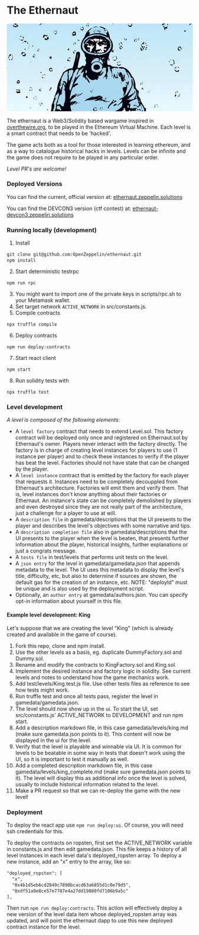 # The Ethernaut

![ethernaut](./public/imgs/bann.jpeg)

<p>The ethernaut is a Web3/Solidity based wargame inspired in <a href="https://overthewire.org" target="_blank" rel="noopener noreferred">overthewire.org</a>, to be played in the Ethereum Virtual Machine. Each level is a smart contract that needs to be 'hacked'.</p>

The game acts both as a tool for those interested in learning ethereum, and as a way to catalogue historical hacks in levels. Levels can be infinite and the game does not require to be played in any particular order.

*Level PR's are welcome!*

### Deployed Versions

You can find the current, official version at:
[ethernaut.zeppelin.solutions](https://ethernaut.zeppelin.solutions)

You can find the DEVCON3 version (ctf contest) at:
[ethernaut-devcon3.zeppelin.solutions](https://ethernaut-devcon3.zeppelin.solutions)

### Running locally (development)

1. Install
```
git clone git@github.com:OpenZeppelin/ethernaut.git
npm install
```
2. Start deterministic testrpc
```
npm run rpc
```
3. You might want to import one of the private keys in scripts/rpc.sh to your Metamask wallet.
4. Set target network `ACTIVE_NETWORK` in src/constants.js.
5. Compile contracts
```
npx truffle compile
```
6. Deploy contracts
```
npm run deploy:contracts
```
7. Start react client
```
npm start
```
8. Run solidity tests with
```
npx truffle test
```

### Level development

*A level is composed of the following elements:*

* A `level factory` contract that needs to extend Level.sol. This factory contract will be deployed only once and registered on Ethernaut.sol by Ethernaut's owner. Players never interact with the factory directly. The factory is in charge of creating level instances for players to use (1 instance per player) and to check these instances to verify if the player has beat the level. Factories should not have state that can be changed by the player.
* A `level instance` contract that is emitted by the factory for each player that requests it. Instances need to be completely decouppled from Ethernaut's architecture. Factories will emit them and verify them. That is, level instances don't know anything about their factories or Ethernaut. An instance's state can be completely demolished by players and even destroyed since they are not really part of the architecture, just a challenge for a player to use at will.
* A `description file` in gamedata/descriptions that the UI presents to the player and describes the level's objectives with some narrative and tips.
* A `description completion file` also in gamedata/descriptions that the UI presents to the player when the level is beaten, that presents further information about the player, historical insights, further explanations or just a congrats message.
* A `tests file` in test/levels that performs unit tests on the level.
* A `json entry` for the level in gamedata/gamedata.json that appends metadata to the level. The UI uses this metadata to display the level's title, difficulty, etc, but also to determine if sources are shown, the default gas for the creation of an instance, etc. NOTE: "deployId" must be unique and is also used by the deployment script.
* Optionally, an `author entry` at gamedata/authors.json. You can specify opt-in information about yourself in this file.

#### Example level development: King

Let's suppose that we are creating the level "King" (which is already created and available in the game of course).

1. Fork this repo, clone and npm install.
2. Use the other levels as a basis, eg. duplicate DummyFactory.sol and Dummy.sol.
3. Rename and modify the contracts to KingFactory.sol and King.sol.
4. Implement the desired instance and factory logic in solidity. See current levels and notes to understand how the game mechanics work.
5. Add test/levels/King.test.js file. Use other tests files as reference to see how tests might work.
6. Run truffle test and once all tests pass, register the level in gamedata/gamedata.json.
7. The level should now show up in the ui. To start the UI, set src/constants.js' ACTIVE_NETWORK to DEVELOPMENT and run npm start.
8. Add a description markdown file, in this case gamedata/levels/king.md (make sure gamedata.json points to it). This content will now be displayed in the ui for the level.
9. Verify that the level is playable and winnable via UI. It is common for levels to be beatable in some way in tests that doesn't work using the UI, so it is important to test it manually as well.
10. Add a completed description markdown file, in this case gamedata/levels/king_complete.md (make sure gamedata.json points to it). The level will display this as additional info once the level is solved, usually to include historical information related to the level.
11. Make a PR request so that we can re-deploy the game with the new level!

### Deployment

To deploy the react app use `npm run deploy:ui`. Of course, you will need ssh credentials for this.

To deploy the contracts on ropsten, first set the ACTIVE_NETWORK variable in constants.js and then edit gamedata.json. This file keeps a history of all level instances in each level data's deployed_ropsten array. To deploy a new instance, add an "x" entry to the array, like so:

```
"deployed_ropsten": [
  "x",
  "0x4b1d5eb6cd2849c7890bcacd63a6855d1c0e79d5",
  "0xdf51a9e8ce57e7787e4a27dd19880fd7106b9a5c"
],
```

Then run `npm run deploy:contracts`. This action will effectively deploy a new version of the level data item whose deployed_ropsten array was updated, and will point the ethernaut dapp to use this new deployed contract instance for the level.
